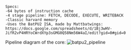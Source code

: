 ```
Specs:
-64 bytes of instruction cache
-4 stage pipeline: FETCH, DECODE, EXECUTE, WRITEBACK
-Classic harvard memory
-Uses the BatPU2 ISA, made by Mattbatwings: https://docs.google.com/spreadsheets/d/1Bj3wHV-JifR2vP4HRYoCWrdXYp3sGMG0Q58Nm56W4aI/edit?gid=0#gid=0
```
Pipeline diagram of the core:
![batpu2_pipeline](https://github.com/user-attachments/assets/d2ca48ab-e0b1-4e21-8a95-d0b6cb2b64ec)

